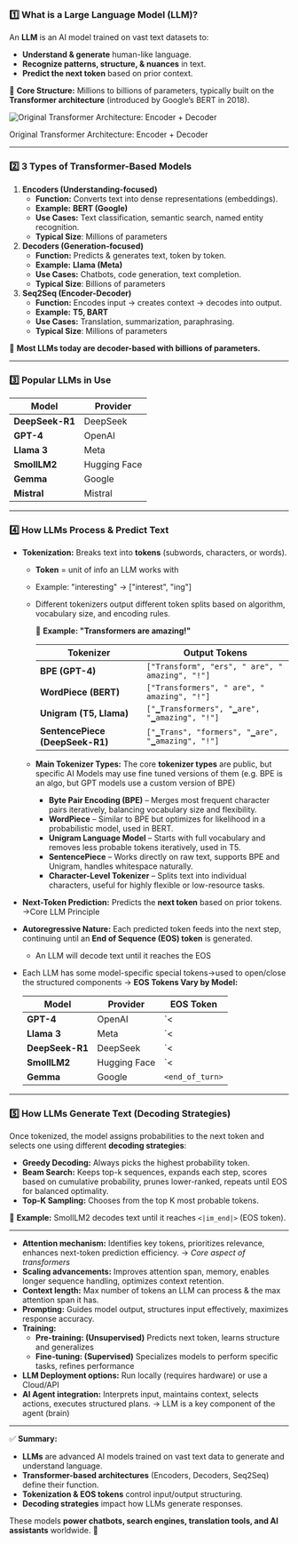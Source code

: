 ### **1️⃣ What is a Large Language Model (LLM)?**

An **LLM** is an AI model trained on vast text datasets to:

- **Understand & generate** human-like language.
- **Recognize patterns, structure, & nuances** in text.
- **Predict the next token** based on prior context.

🔹 **Core Structure:** Millions to billions of parameters, typically built on the **Transformer architecture** (introduced by Google’s BERT in 2018).

![Original Transformer Architecture: Encoder + Decoder ](https://machinelearningmastery.com/wp-content/uploads/2021/08/attention_research_1.png)

Original Transformer Architecture: Encoder + Decoder 

---

### **2️⃣ 3 Types of Transformer-Based Models**

1. **Encoders (Understanding-focused)**
    - **Function:** Converts text into dense representations (embeddings).
    - **Example:** **BERT (Google)**
    - **Use Cases:** Text classification, semantic search, named entity recognition.
    - **Typical Size**: Millions of parameters
2. **Decoders (Generation-focused)**
    - **Function:** Predicts & generates text, token by token.
    - **Example:** **Llama (Meta)**
    - **Use Cases:** Chatbots, code generation, text completion.
    - **Typical Size**: Billions of parameters
3. **Seq2Seq (Encoder-Decoder)**
    - **Function:** Encodes input → creates context → decodes into output.
    - **Example:** **T5, BART**
    - **Use Cases:** Translation, summarization, paraphrasing.
    - **Typical Size**: Millions of parameters

🔹 **Most LLMs today are decoder-based with billions of parameters.**

---

### **3️⃣ Popular LLMs in Use**

| **Model** | **Provider** |
| --- | --- |
| **DeepSeek-R1** | DeepSeek |
| **GPT-4** | OpenAI |
| **Llama 3** | Meta |
| **SmollLM2** | Hugging Face |
| **Gemma** | Google |
| **Mistral** | Mistral |

---

### **4️⃣ How LLMs Process & Predict Text**

- **Tokenization:** Breaks text into **tokens** (subwords, characters, or words).
    - **Token** = unit of info an LLM works with
    - Example: "interesting" → ["interest", "ing"]
    - Different tokenizers output different token splits based on algorithm, vocabulary size, and encoding rules.
        
        🔹 **Example: "Transformers are amazing!"**
        
        | **Tokenizer** | **Output Tokens** |
        | --- | --- |
        | **BPE (GPT-4)** | `["Transform", "ers", " are", " amazing", "!"]` |
        | **WordPiece (BERT)** | `["Transformers", " are", " amazing", "!"]` |
        | **Unigram (T5, Llama)** | `["▁Transformers", "▁are", "▁amazing", "!"]` |
        | **SentencePiece (DeepSeek-R1)** | `["▁Trans", "formers", "▁are", "▁amazing", "!"]` |
    - **Main Tokenizer Types:** The core **tokenizer types** are public, but specific AI Models may use fine tuned versions of them (e.g. BPE is an algo, but GPT models use a custom version of BPE)
        - **Byte Pair Encoding (BPE)** – Merges most frequent character pairs iteratively, balancing vocabulary size and flexibility.
        - **WordPiece** – Similar to BPE but optimizes for likelihood in a probabilistic model, used in BERT.
        - **Unigram Language Model** – Starts with full vocabulary and removes less probable tokens iteratively, used in T5.
        - **SentencePiece** – Works directly on raw text, supports BPE and Unigram, handles whitespace naturally.
        - **Character-Level Tokenizer** – Splits text into individual characters, useful for highly flexible or low-resource tasks.
- **Next-Token Prediction:** Predicts the **next token** based on prior tokens. →Core LLM Principle
- **Autoregressive Nature:** Each predicted token feeds into the next step, continuing until an **End of Sequence (EOS) token** is generated.
    - An LLM will decode text until it reaches the EOS
- Each LLM has some model-specific special tokens→used to open/close the structured components → **EOS Tokens Vary by Model:**
    
    
    | **Model** | **Provider** | **EOS Token** |
    | --- | --- | --- |
    | **GPT-4** | OpenAI | `<|endoftext|>` |
    | **Llama 3** | Meta | `<|eot_id|>` |
    | **DeepSeek-R1** | DeepSeek | `<|end_of_sentence|>` |
    | **SmollLM2** | Hugging Face | `<|im_end|>` |
    | **Gemma** | Google | `<end_of_turn>` |

---

### **5️⃣ How LLMs Generate Text (Decoding Strategies)**

Once tokenized, the model assigns probabilities to the next token and selects one using different **decoding strategies**:

- **Greedy Decoding:** Always picks the highest probability token.
- **Beam Search:** Keeps top-k sequences, expands each step, scores based on cumulative probability, prunes lower-ranked, repeats until EOS for balanced optimality.
- **Top-K Sampling:** Chooses from the top K most probable tokens.

🔹 **Example:** SmollLM2 decodes text until it reaches `<|im_end|>` (EOS token).

---

- **Attention mechanism:** Identifies key tokens, prioritizes relevance, enhances next-token prediction efficiency. → *Core aspect of transformers*
- **Scaling advancements:** Improves attention span, memory, enables longer sequence handling, optimizes context retention.
- **Context length:** Max number of tokens an LLM can process & the max attention span it has.
- **Prompting:** Guides model output, structures input effectively, maximizes response accuracy.
- **Training:**
    - **Pre-training: (Unsupervised)** Predicts next token, learns structure and generalizes
    - **Fine-tuning: (Supervised)** Specializes models to perform specific tasks, refines performance
- **LLM Deployment options:** Run locally (requires hardware) or use a Cloud/API
- **AI Agent integration:** Interprets input, maintains context, selects actions, executes structured plans. → LLM is a key component of the agent (brain)

---

✅ **Summary:**

- **LLMs** are advanced AI models trained on vast text data to generate and understand language.
- **Transformer-based architectures** (Encoders, Decoders, Seq2Seq) define their function.
- **Tokenization & EOS tokens** control input/output structuring.
- **Decoding strategies** impact how LLMs generate responses.

These models **power chatbots, search engines, translation tools, and AI assistants** worldwide. 🚀
